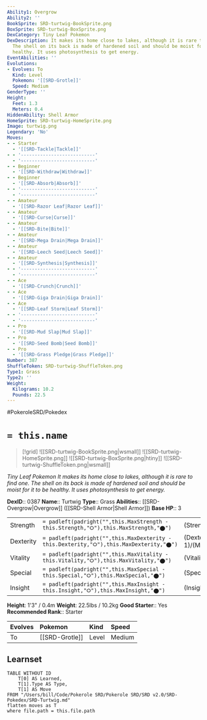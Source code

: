```yaml
---
Ability1: Overgrow
Ability2: ''
BookSprite: SRD-turtwig-BookSprite.png
BoxSprite: SRD-turtwig-BoxSprite.png
DexCategory: Tiny Leaf Pokemon
DexDescription: It makes its home close to lakes, although it is rare to find one.
  The shell on its back is made of hardened soil and should be moist for it to be
  healthy. It uses photosynthesis to get energy.
EventAbilities: ''
Evolutions:
- Evolves: To
  Kind: Level
  Pokemon: '[[SRD-Grotle]]'
  Speed: Medium
GenderType: ''
Height:
  Feet: 1.3
  Meters: 0.4
HiddenAbility: Shell Armor
HomeSprite: SRD-turtwig-HomeSprite.png
Image: turtwig.png
Legendary: 'No'
Moves:
- - Starter
  - '[[SRD-Tackle|Tackle]]'
- - '---------------------------'
  - '---------------------------'
- - Beginner
  - '[[SRD-Withdraw|Withdraw]]'
- - Beginner
  - '[[SRD-Absorb|Absorb]]'
- - '---------------------------'
  - '---------------------------'
- - Amateur
  - '[[SRD-Razor Leaf|Razor Leaf]]'
- - Amateur
  - '[[SRD-Curse|Curse]]'
- - Amateur
  - '[[SRD-Bite|Bite]]'
- - Amateur
  - '[[SRD-Mega Drain|Mega Drain]]'
- - Amateur
  - '[[SRD-Leech Seed|Leech Seed]]'
- - Amateur
  - '[[SRD-Synthesis|Synthesis]]'
- - '---------------------------'
  - '---------------------------'
- - Ace
  - '[[SRD-Crunch|Crunch]]'
- - Ace
  - '[[SRD-Giga Drain|Giga Drain]]'
- - Ace
  - '[[SRD-Leaf Storm|Leaf Storm]]'
- - '---------------------------'
  - '---------------------------'
- - Pro
  - '[[SRD-Mud Slap|Mud Slap]]'
- - Pro
  - '[[SRD-Seed Bomb|Seed Bomb]]'
- - Pro
  - '[[SRD-Grass Pledge|Grass Pledge]]'
Number: 387
ShuffleToken: SRD-turtwig-ShuffleToken.png
Type1: Grass
Type2: ''
Weight:
  Kilograms: 10.2
  Pounds: 22.5
---
```


#PokeroleSRD/Pokedex

# `= this.name`

> [!grid]
> ![[SRD-turtwig-BookSprite.png|wsmall]]
> ![[SRD-turtwig-HomeSprite.png]]
> ![[SRD-turtwig-BoxSprite.png|htiny]]
> ![[SRD-turtwig-ShuffleToken.png|wsmall]]


*Tiny Leaf Pokemon*
*It makes its home close to lakes, although it is rare to find one. The shell on its back is made of hardened soil and should be moist for it to be healthy. It uses photosynthesis to get energy.*

**DexID**:: 0387
**Name**:: Turtwig
**Type**:: Grass
**Abilities**:: [[SRD-Overgrow|Overgrow]] ([[SRD-Shell Armor|Shell Armor]])
**Base HP**:: 3

|           |                                                                                        |                                          |
| --------- | -------------------------------------------------------------------------------------- | ---------------------------------------- |
| Strength  | `= padleft(padright("",this.MaxStrength - this.Strength,"⭘"),this.MaxStrength,"⬤")`    | (Strength::2)/(MaxStrength::4)   |
| Dexterity | `= padleft(padright("",this.MaxDexterity - this.Dexterity,"⭘"),this.MaxDexterity,"⬤")` | (Dexterity:: 1)/(MaxDexterity::3) |
| Vitality  | `= padleft(padright("",this.MaxVitality - this.Vitality,"⭘"),this.MaxVitality,"⬤")`    | (Vitality::2)/(MaxVitality::4)   |
| Special   | `= padleft(padright("",this.MaxSpecial - this.Special,"⭘"),this.MaxSpecial,"⬤")`       | (Special::2)/(MaxSpecial::4)     |
| Insight   | `= padleft(padright("",this.MaxInsight - this.Insight,"⭘"),this.MaxInsight,"⬤")`       | (Insight::2)/(MaxInsight::4)     |

**Height**: 1'3" / 0.4m
**Weight**: 22.5lbs / 10.2kg
**Good Starter**:: Yes
**Recommended Rank**:: Starter

| Evolves   | Pokemon        | Kind   | Speed   |
|:----------|:---------------|:-------|:--------|
| To        | [[SRD-Grotle]] | Level  | Medium  |

## Learnset

```dataview
TABLE WITHOUT ID
    T[0] AS Learned,
    T[1].Type AS Type,
    T[1] AS Move
FROM "/Users/bill/Code/Pokerole SRD/Pokerole SRD/SRD v2.0/SRD-Pokedex/SRD-Turtwig.md"
flatten moves as T
where file.path = this.file.path
```
